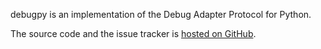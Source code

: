 debugpy is an implementation of the Debug Adapter Protocol for Python.

The source code and the issue tracker is [hosted on GitHub](https://github.com/microsoft/debugpy/).
